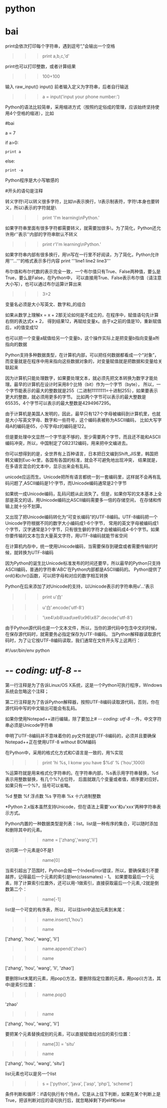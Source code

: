 # python
# bai

print会依次打印每个字符串，遇到逗号“,”会输出一个空格  
>>>print a,b,c,'d'

print也可以打印整数，或者计算结果  
>>>100+100

输入 raw_input() input() 前者输入定义为字符串，后者自行输送 
>>>a = input('input your phone number:')

Python的语法比较简单，采用缩进方式（按照约定俗成的管理，应该始终坚持使用4个空格的缩进），比如

#bai

a = 7

if a>0:

    print a
    
else:

    print -a

Python程序是大小写敏感的

#开头的语句是注释

转义字符\可以转义很多字符，比如\n表示换行，\t表示制表符，字符\本身也要转义，所以\\表示的字符就是\ 
>>>print 'I\'m learning\nPython.'

如果字符串里面有很多字符都需要转义，就需要加很多\，为了简化，Python还允许用r''表示''内部的字符串默认不转义
>>>print r'I\'m learning\nPython.'

如果字符串内部有很多换行，用\n写在一行里不好阅读，为了简化，Python允许用'''...'''的格式表示多行内容
print '''line1
line2
line3'''

布尔值和布尔代数的表示完全一致，一个布尔值只有True、False两种值，要么是True，要么是False，在Python中，
可以直接用True、False表示布尔值（请注意大小写），也可以通过布尔运算计算出来
>>>3>2

变量名必须是大小写英文、数字和_的组合

如果从数学上理解x = x + 2那无论如何是不成立的，在程序中，赋值语句先计算右侧的表达式x + 2，
得到结果12，再赋给变量x。由于x之前的值是10，重新赋值后，x的值变成12

也可以把一个变量a赋值给另一个变量b，这个操作实际上是把变量b指向变量a所指向的数据

Python支持多种数据类型，在计算机内部，可以把任何数据都看成一个“对象”，而变量就是在程序中用来指向这些数据对象的，对变量赋值就是把数据和变量给关联起来

因为计算机只能处理数字，如果要处理文本，就必须先把文本转换为数字才能处理。最早的计算机在设计时采用8个比特（bit）作为一个字节（byte），
所以，一个字节能表示的最大的整数就是255（二进制11111111=十进制255），如果要表示更大的整数，就必须用更多的字节。
比如两个字节可以表示的最大整数是65535，4个字节可以表示的最大整数是4294967295。

由于计算机是美国人发明的，因此，最早只有127个字母被编码到计算机里，也就是大小写英文字母、数字和一些符号，这个编码表被称为ASCII编码，
比如大写字母A的编码是65，小写字母z的编码是122。

但是要处理中文显然一个字节是不够的，至少需要两个字节，而且还不能和ASCII编码冲突，所以，中国制定了GB2312编码，用来把中文编进去。

你可以想得到的是，全世界有上百种语言，日本把日文编到Shift_JIS里，韩国把韩文编到Euc-kr里，各国有各国的标准，就会不可避免地出现冲突，
结果就是，在多语言混合的文本中，显示出来会有乱码。

unicode应运而生。Unicode把所有语言都统一到一套编码里，这样就不会再有乱码问题了,ASCII编码是1个字节，而Unicode编码通常是2个字节

如果统一成Unicode编码，乱码问题从此消失了。但是，如果你写的文本基本上全部是英文的话，用Unicode编码比ASCII编码需要多一倍的存储空间，
在存储和传输上就十分不划算。

又出现了把Unicode编码转化为“可变长编码”的UTF-8编码。UTF-8编码把一个Unicode字符根据不同的数字大小编码成1-6个字节，
常用的英文字母被编码成1个字节，汉字通常是3个字节，只有很生僻的字符才会被编码成4-6个字节。如果你要传输的文本包含大量英文字符，用UTF-8编码就能节省空间

在计算机内存中，统一使用Unicode编码，当需要保存到硬盘或者需要传输的时候，就转换为UTF-8编码

因为Python的诞生比Unicode标准发布的时间还要早，所以最早的Python只支持ASCII编码，普通的字符串'ABC'在Python内部都是ASCII编码的。
Python提供了ord()和chr()函数，可以把字母和对应的数字相互转换

Python在后来添加了对Unicode的支持，以Unicode表示的字符串用u'...'表示

>>>print u'白'

>>>u'白'.encode('utf-8')

>>>'\xe4\xb8\xad\xe6\x96\x87'.decode('utf-8')

由于Python源代码也是一个文本文件，所以，当你的源代码中包含中文的时候，在保存源代码时，就需要务必指定保存为UTF-8编码。
当Python解释器读取源代码时，为了让它按UTF-8编码读取，我们通常在文件开头写上这两行：

#!/usr/bin/env python

# -*- coding: utf-8 -*-

第一行注释是为了告诉Linux/OS X系统，这是一个Python可执行程序，Windows系统会忽略这个注释；

第二行注释是为了告诉Python解释器，按照UTF-8编码读取源代码，否则，你在源代码中写的中文输出可能会有乱码。

如果你使用Notepad++进行编辑，除了要加上# -*- coding: utf-8 -*-外，中文字符串必须是Unicode字符串

申明了UTF-8编码并不意味着你的.py文件就是UTF-8编码的，必须并且要确保Notepad++正在使用UTF-8 without BOM编码

在Python中，采用的格式化方式和C语言是一致的，用%实现

>>>print 'hi %s, I konw you have $%d' % ('hou',1000)

%运算符就是用来格式化字符串的。在字符串内部，%s表示用字符串替换，%d表示用整数替换，有几个%?占位符，
后面就跟几个变量或者值，顺序要对应好。如果只有一个%?，括号可以省略。

%d	整数
%f	浮点数
%s	字符串
%x	十六进制整数

*Python 2.x版本虽然支持Unicode，但在语法上需要'xxx'和u'xxx'两种字符串表示方式。

Python内置的一种数据类型是列表：list。list是一种有序的集合，可以随时添加和删除其中的元素。

>>> name = ['zhang','wang','li']

访问第一个元素是0不是1

>>>name[0]

当索引超出了范围时，Python会报一个IndexError错误，所以，要确保索引不要越界，记得最后一个元素的索引是len(classmates) - 1。
如果要取最后一个元素，除了计算索引位置外，还可以用-1做索引，直接获取最后一个元素,-2就是倒数第二个：

>>>name[-1]


list是一个可变的有序表，所以，可以往list中追加元素到末尾：

>>> name.insert(1,'hou')

>>> name

['zhang', 'hou', 'wang', 'li']

>>> name.append('zhao')

>>> name

['zhang', 'hou', 'wang', 'li', 'zhao']

要删除list末尾的元素，用pop()方法，要删除指定位置的元素，用pop(i)方法，其中i是索引位置：

>>> name.pop()

'zhao'

>>> name

['zhang', 'hou', 'wang', 'li']

要把某个元素替换成别的元素，可以直接赋值给对应的索引位置：

>>> name[3] = 'situ'

>>> name

['zhang', 'hou', 'wang', 'situ']

list元素也可以是另一个list

>>> s = ['python', 'java', ['asp', 'php'], 'scheme']

条件判断和循环：if语句执行有个特点，它是从上往下判断，如果在某个判断上是True，把该判断对应的语句执行后，就忽略掉剩下的elif和else


